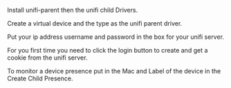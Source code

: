 Install unifi-parent then the unifi child Drivers.

Create a virtual device and the type as the unifi parent driver.

Put your ip address username and password in the box for your unifi server.

For you first time you need to click the login button to create and get a cookie from the unifi server.

To monitor a device presence put in the Mac and Label of the device in the Create Child Presence.

